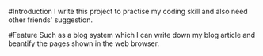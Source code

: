 #Introduction
  I write this project to practise my coding skill and also need other friends' suggestion.

#Feature
 Such as a blog system which I can write down my blog article and beantify the pages shown in the web browser.
